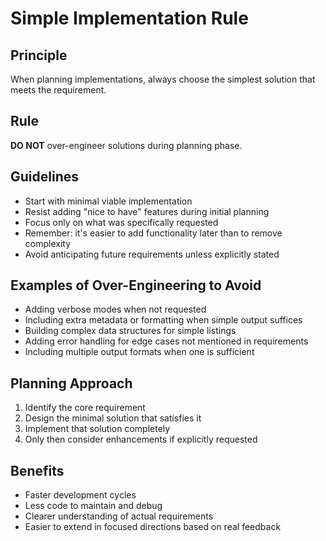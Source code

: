 # Simple Implementation Rule

## Principle
When planning implementations, always choose the simplest solution that meets the requirement.

## Rule
**DO NOT** over-engineer solutions during planning phase.

## Guidelines
- Start with minimal viable implementation
- Resist adding "nice to have" features during initial planning
- Focus only on what was specifically requested
- Remember: it's easier to add functionality later than to remove complexity
- Avoid anticipating future requirements unless explicitly stated

## Examples of Over-Engineering to Avoid
- Adding verbose modes when not requested
- Including extra metadata or formatting when simple output suffices
- Building complex data structures for simple listings
- Adding error handling for edge cases not mentioned in requirements
- Including multiple output formats when one is sufficient

## Planning Approach
1. Identify the core requirement
2. Design the minimal solution that satisfies it
3. Implement that solution completely
4. Only then consider enhancements if explicitly requested

## Benefits
- Faster development cycles
- Less code to maintain and debug
- Clearer understanding of actual requirements
- Easier to extend in focused directions based on real feedback